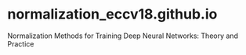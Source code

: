 # normalization_eccv18.github.io
Normalization Methods for Training Deep Neural Networks: Theory and Practice
